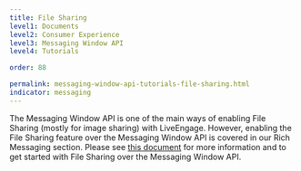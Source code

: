```yaml
---
title: File Sharing
level1: Documents
level2: Consumer Experience
level3: Messaging Window API
level4: Tutorials

order: 88

permalink: messaging-window-api-tutorials-file-sharing.html
indicator: messaging
---
```


The Messaging Window API is one of the main ways of enabling File Sharing (mostly for image sharing) with LiveEngage. However, enabling the File Sharing feature over the Messaging Window API is covered in our Rich Messaging section. Please see [this document](https://developers.liveperson.com/rich-messaging-file-sharing.html) for more information and to get started with File Sharing over the Messaging Window API.
